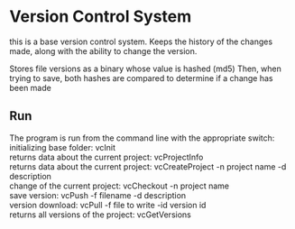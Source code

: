 # Version Control System

this is a base version control system.
Keeps the history of the changes made,
along with the ability to change the version.

Stores file versions as a binary whose value is hashed (md5)
Then, when trying to save, both hashes are compared to determine if a change has been made 



## Run

The program is run from the command line with the appropriate
switch:
<br/>
	initializing base folder:
	vcInit <br/>
	returns data about the current project:
	vcProjectInfo <br/>
	returns data about the current project:
	vcCreateProject -n project name -d description <br/>
	change of the current project:
	vcCheckout -n project name <br/>
	save version:
	vcPush -f filename -d description <br/>
	version download:
	vcPull -f file to write -id version id <br/>
	returns all versions of the project:
	vcGetVersions  <br/>

